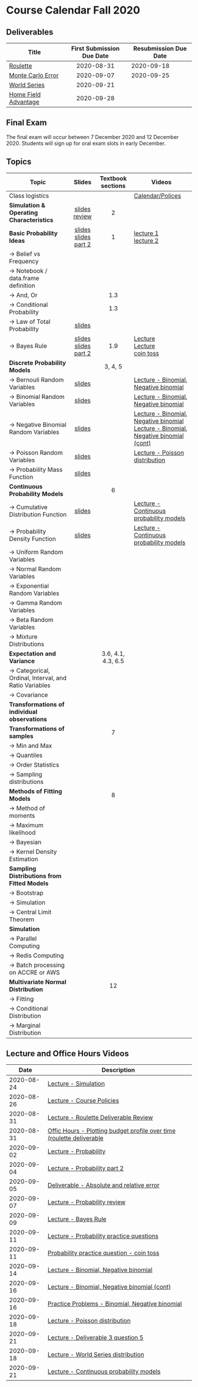 # Course Calendar Fall 2020

## Deliverables

| Title | First Submission Due Date | Resubmission Due Date |
|---|:---:|---|
| <a class = 'callink' href ='https://github.com/thomasgstewart/data-science-5620-Fall-2020/blob/master/deliverables/01-roulette.md'>Roulette</a> | 2020-08-31 | 2020-09-18 |
| <a class = 'callink' href ='https://github.com/thomasgstewart/data-science-5620-Fall-2020/blob/master/deliverables/02-monte-carlo-error.md'>Monte Carlo Error</a> | 2020-09-07 | 2020-09-25  |
| <a class = 'callink' href ='https://github.com/thomasgstewart/data-science-5620-Fall-2020/blob/master/deliverables/03-probability-calcs.md'>World Series</a> | 2020-09-21 |  |
| <a class = 'callink' href ='https://github.com/thomasgstewart/data-science-5620-Fall-2020/blob/master/deliverables/04-world-series-home-field.md'>Home Field Advantage</a> | 2020-09-28 |  |


## Final Exam

The final exam will occur between 7 December 2020 and 12 December 2020.  Students will sign up for oral exam slots in early December.

## Topics

| Topic | Slides | Textbook sections | Videos |
|---|:---:|:---:|---|
| Class logistics | | |<a href='https://vbiostat.app.vumc.org/index.php/s/BNNBgE4frZEaQC2'>Calendar/Polices</a> |
| **Simulation & Operating Characteristics** | <a class = 'callink' href ='https://biostatdata.app.vumc.org/tgs/01-simulation-slides.html'>slides</a><br>[review](https://biostatdata.app.vumc.org/tgs/02-simulation-review-slides.html) | 2 |  |
| **Basic Probability Ideas** | [slides](https://biostatdata.app.vumc.org/tgs/03-probability-basics-slides.html) <br> [slides part 2](https://biostatdata.app.vumc.org/tgs/04-probability-basics-part2-slides.html) | 1 | [lecture 1](https://vbiostat.app.vumc.org/index.php/s/ZTp9GkFBqHzo5oG) <br> [lecture 2](https://vbiostat.app.vumc.org/index.php/s/HPgzdztncLnHqob) |
|  → Belief vs Frequency  | | | |
|  → Notebook / data.frame definition  | | | |
|  → And, Or  | | 1.3 | |
|  → Conditional Probability | | 1.3 | |
|  → Law of Total Probability | [slides](./lectures/04-probability-bayes-rule.pdf) |
|  → Bayes Rule | [slides](./lectures/04-probability-bayes-rule.pdf) <br> [slides part 2](./lectures/04-more-bayes.pdf) | 1.9 | [Lecture](https://vbiostat.app.vumc.org/index.php/s/QiGcZmD7Rk8C7k9) <br> [Lecture](https://vbiostat.app.vumc.org/index.php/s/W6dXZFjsop3HW8K) <br> [coin toss](https://vbiostat.app.vumc.org/index.php/s/xRB9aMDC4AEn5di)|
| **Discrete Probability Models** | | 3, 4, 5 | |
| → Bernouli Random Variables | [slides](https://biostatdata.app.vumc.org/tgs/05-binomial-prob.html) | | [Lecture - Binomial, Negative binomial](https://vbiostat.app.vumc.org/index.php/s/tfH5MayYYnaotk8) |
| → Binomial Random Variables | [slides](https://biostatdata.app.vumc.org/tgs/05-binomial-prob.html)| | [Lecture - Binomial, Negative binomial](https://vbiostat.app.vumc.org/index.php/s/tfH5MayYYnaotk8) |
| → Negative Binomial Random Variables | [slides](https://biostatdata.app.vumc.org/tgs/05-binomial-prob.html) | | [Lecture - Binomial, Negative binomial](https://vbiostat.app.vumc.org/index.php/s/tfH5MayYYnaotk8) <br> [Lecture - Binomial, Negative binomial (cont)](https://vbiostat.app.vumc.org/index.php/s/H3wYDm89L5sp6qW)  |
| → Poisson Random Variables | [slides](https://biostatdata.app.vumc.org/tgs/06-poisson.html) | | [Lecture - Poisson distribution](https://vbiostat.app.vumc.org/index.php/s/77iw36kT3YB5TfR) |
| → Probability Mass Function | [slides](https://biostatdata.app.vumc.org/tgs/07-pmf-cdf.html)| | | 2020-09-18 | [Lecture - World Series distribution](https://vbiostat.app.vumc.org/index.php/s/EmS88pZXriYTZPt) |
| **Continuous Probability Models** | | 6 | |
| → Cumulative Distribution Function | [slides](https://biostatdata.app.vumc.org/tgs/08-continuous-probability-models.html) | | [Lecture - Continuous probability models](https://vbiostat.app.vumc.org/index.php/s/93FxTFYLEc8LTdo) |
| → Probability Density Function | [slides](https://biostatdata.app.vumc.org/tgs/08-continuous-probability-models.html) | | [Lecture - Continuous probability models](https://vbiostat.app.vumc.org/index.php/s/93FxTFYLEc8LTdo) |
| → Uniform Random Variables  | | | |
| → Normal Random Variables  | | | |
| → Exponential Random Variables  | | | |
| → Gamma Random Variables  | | | |
| → Beta Random Variables  | | | |
| → Mixture Distributions  | | | |
| **Expectation and Variance** | | 3.6, 4.1, 4.3, 6.5  | |
| → Categorical, Ordinal, Interval, and Ratio Variables | | | |
| → Covariance | | | |
| **Transformations of individual observations** | | | |
| **Transformations of samples** | | 7 | |
| → Min and Max | | | |
| → Quantiles | | | |
| → Order Statistics | | | |
| → Sampling distributions | | | |
| **Methods of Fitting Models** | | 8 | |
| → Method of moments | | | |
| → Maximum likelihood | | | |
| → Bayesian | | | |
| → Kernel Density Estimation | | | |
| **Sampling Distributions from Fitted Models**| | | |
| → Bootstrap | | | |
| → Simulation | | | |
| → Central Limit Theorem | | | |
| **Simulation** | | | |
| → Parallel Computing | | | |
| → Redis Computing | | | |
| → Batch processing on ACCRE or AWS | | | |
| **Multivariate Normal Distribution** | | 12 | |
| → Fitting | | | |
| → Conditional Distribution | | | |
| → Marginal Distribution | | | |

## Lecture and Office Hours Videos

| Date | Description |
|---|---|
| 2020-08-24 | [Lecture - Simulation](https://vbiostat.app.vumc.org/index.php/s/mTEyw4YZcLp9BCq) |
| 2020-08-26 | [Lecture - Course Policies](https://vbiostat.app.vumc.org/index.php/s/BNNBgE4frZEaQC2) |
| 2020-08-31 | [Lecture - Roulette Deliverable Review](https://vbiostat.app.vumc.org/index.php/s/wyzQBBJooN2EZGT) |
| 2020-08-31 | [Offic Hours - Plotting budget profile over time (roulette deliverable](https://vbiostat.app.vumc.org/index.php/s/EBRyoKNSeziZk2d) |
| 2020-09-02 | [Lecture - Probability](https://vbiostat.app.vumc.org/index.php/s/ZTp9GkFBqHzo5oG) |
| 2020-09-04 | [Lecture - Probability part 2](https://vbiostat.app.vumc.org/index.php/s/HPgzdztncLnHqob) |
| 2020-09-05 | [Deliverable - Absolute and relative error](https://vbiostat.app.vumc.org/index.php/s/29CpdaTTRicBp2p) |
| 2020-09-07 | [Lecture - Probability review](https://vbiostat.app.vumc.org/index.php/s/pypYELcirmqzZFe) |
| 2020-09-09 | [Lecture - Bayes Rule](https://vbiostat.app.vumc.org/index.php/s/QiGcZmD7Rk8C7k9) |
| 2020-09-11 | [Lecture - Probability practice questions](https://vbiostat.app.vumc.org/index.php/s/W6dXZFjsop3HW8K)|
| 2020-09-11 | [Probability practice question - coin toss](https://vbiostat.app.vumc.org/index.php/s/xRB9aMDC4AEn5di)|
| 2020-09-14 | [Lecture - Binomial, Negative binomial](https://vbiostat.app.vumc.org/index.php/s/tfH5MayYYnaotk8) |
| 2020-09-16 | [Lecture - Binomial, Negative binomial (cont)](https://vbiostat.app.vumc.org/index.php/s/H3wYDm89L5sp6qW) |
| 2020-09-16 | [Practice Problems - Binomial, Negative binomial](https://vbiostat.app.vumc.org/index.php/s/ETed5MT7ycA6NQz) | 
| 2020-09-18 | [Lecture - Poisson distribution](https://vbiostat.app.vumc.org/index.php/s/77iw36kT3YB5TfR) |
| 2020-09-21 | [Lecture - Deliverable 3 question 5](https://vbiostat.app.vumc.org/index.php/s/HWEKG67wCAbrz9J) |
| 2020-09-18 | [Lecture - World Series distribution](https://vbiostat.app.vumc.org/index.php/s/EmS88pZXriYTZPt) |
| 2020-09-21 | [Lecture - Continuous probability models](https://vbiostat.app.vumc.org/index.php/s/93FxTFYLEc8LTdo) |
